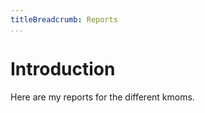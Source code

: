 ```yaml
---
titleBreadcrumb: Reports
...
```

Introduction
===============================

Here are my reports for the different kmoms.
